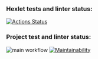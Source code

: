 ### Hexlet tests and linter status:
[![Actions Status](https://github.com/delphython/frontend-project-46/actions/workflows/hexlet-check.yml/badge.svg)](https://github.com/delphython/frontend-project-46/actions)

### Project test and linter status:
![main workflow](https://github.com/delphython/frontend-project-46/actions/workflows/main.yml/badge.svg)
[![Maintainability](https://api.codeclimate.com/v1/badges/4feb28d763b30979726d/maintainability)](https://codeclimate.com/github/delphython/frontend-project-44/maintainability)
